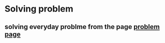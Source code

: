 # Solving problem 
## **solving everyday problme from the page [problem page](https://adventofcode.com/2024/)**
